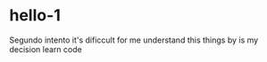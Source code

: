 # hello-1
Segundo intento
it's dificcult for me understand this things
by is my decision learn code
